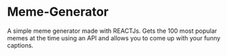 # Meme-Generator

A simple meme generator made with REACTJs. Gets the 100 most popular memes at the time using an API and allows you to come up with your funny captions.
